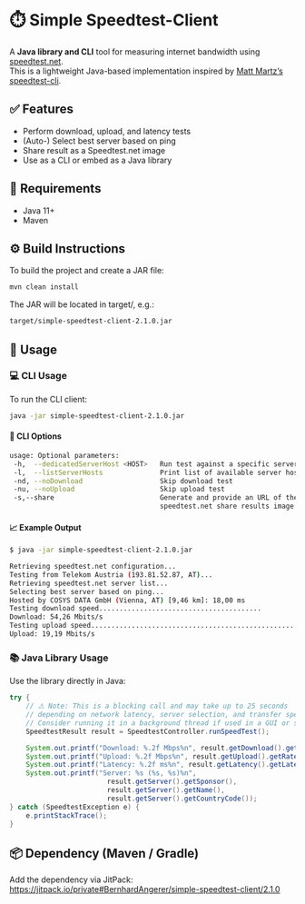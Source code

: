 # ⏱️ Simple Speedtest-Client

A **Java library and CLI** tool for measuring internet bandwidth using [speedtest.net](https://www.speedtest.net/).  
This is a lightweight Java-based implementation inspired by [Matt Martz’s speedtest-cli](https://github.com/sivel/speedtest-cli).

## ✅ Features

- Perform download, upload, and latency tests
- (Auto-) Select best server based on ping
- Share result as a Speedtest.net image
- Use as a CLI or embed as a Java library

## 🧰 Requirements
- Java 11+
- Maven

## ⚙️ Build Instructions
To build the project and create a JAR file:
```bash
mvn clean install
```
The JAR will be located in target/, e.g.:
```bash
target/simple-speedtest-client-2.1.0.jar
```

## 🚀 Usage

### 💻 CLI Usage
To run the CLI client:
```bash
java -jar simple-speedtest-client-2.1.0.jar
```

#### 🔧 CLI Options
```bash
usage: Optional parameters:
 -h,  --dedicatedServerHost <HOST>   Run test against a specific server host
 -l,  --listServerHosts              Print list of available server hosts
 -nd, --noDownload                   Skip download test
 -nu, --noUpload                     Skip upload test
 -s,--share                          Generate and provide an URL of the
                                     speedtest.net share results image
```

#### 📈 Example Output
```bash
$ java -jar simple-speedtest-client-2.1.0.jar 

Retrieving speedtest.net configuration...
Testing from Telekom Austria (193.81.52.87, AT)...
Retrieving speedtest.net server list...
Selecting best server based on ping...
Hosted by COSYS DATA GmbH (Vienna, AT) [9,46 km]: 18,00 ms
Testing download speed........................................
Download: 54,26 Mbits/s
Testing upload speed...................................................
Upload: 19,19 Mbits/s
```

### 📚 Java Library Usage
Use the library directly in Java:
```java
try {
    // ⚠️ Note: This is a blocking call and may take up to 25 seconds 
    // depending on network latency, server selection, and transfer speed.
    // Consider running it in a background thread if used in a GUI or server application.
    SpeedtestResult result = SpeedtestController.runSpeedTest();

    System.out.printf("Download: %.2f Mbps%n", result.getDownload().getRateInMbps());
    System.out.printf("Upload: %.2f Mbps%n", result.getUpload().getRateInMbps());
    System.out.printf("Latency: %.2f ms%n", result.getLatency().getLatency());
    System.out.printf("Server: %s (%s, %s)%n",
                        result.getServer().getSponsor(),
                        result.getServer().getName(),
                        result.getServer().getCountryCode());
} catch (SpeedtestException e) {
    e.printStackTrace();
}
```

## 📦 Dependency (Maven / Gradle)
Add the dependency via JitPack:
https://jitpack.io/private#BernhardAngerer/simple-speedtest-client/2.1.0
